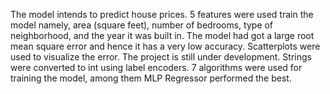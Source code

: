 The model intends to predict house prices. 5 features were used train the model namely, area (square feet), number of bedrooms, type of neighborhood, and the year it was built in. The model had got a large root mean square error and hence it has a very low accuracy. Scatterplots were used to visualize the error. The project is still under development. Strings were converted to int using label encoders. 7 algorithms were used for training the model, among them MLP Regressor performed the best.
